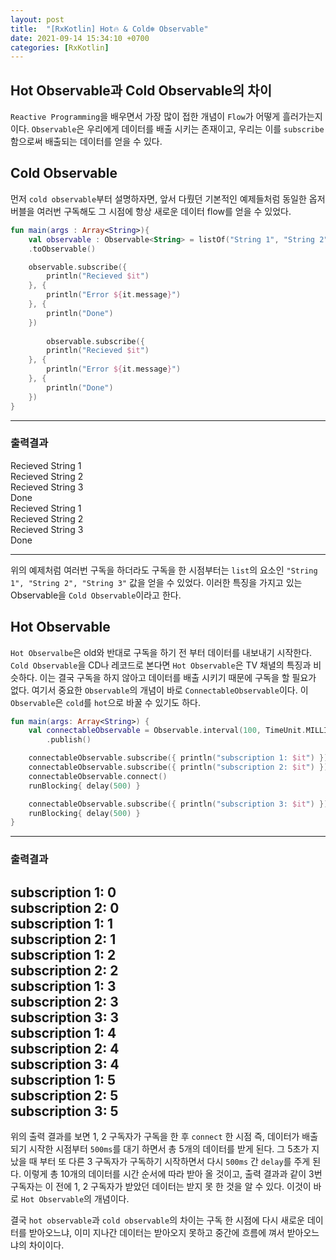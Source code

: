 ```yaml
---
layout: post
title:  "[RxKotlin] Hot🔥 & Cold❄️ Observable"
date: 2021-09-14 15:34:10 +0700
categories: [RxKotlin]
---
```


## Hot Observable과 Cold Observable의 차이

`Reactive Programming`을 배우면서 가장 많이 접한 개념이 `Flow`가 어떻게 흘러가는지이다.
`Observable`은 우리에게 데이터를 배출 시키는 존재이고, 우리는 이를 `subscribe` 함으로써 배출되는 데이터를 얻을 수 있다.

## Cold Observable
먼저 `cold observable`부터 설명하자면, 앞서 다뤘던 기본적인 예제들처럼 동일한 옵저버블을 여러번 구독해도 그 시점에 항상 새로운 데이터 flow를 얻을 수 있었다.

```kotlin
fun main(args : Array<String>){
    val observable : Observable<String> = listOf("String 1", "String 2", "String 3")
    .toObservable()

    observable.subscribe({
        println("Recieved $it")
    }, {
        println("Error ${it.message}")
    }, {
        println("Done")
    })
    
        observable.subscribe({
        println("Recieved $it")
    }, {
        println("Error ${it.message}")
    }, {
        println("Done")
    })
}
```
---
### 출력결과 ###

Recieved String 1<br/>
Recieved String 2<br/>
Recieved String 3<br/>
Done<br/>
Recieved String 1<br/>
Recieved String 2<br/>
Recieved String 3<br/>
Done<br/>

---

위의 예제처럼 여러번 구독을 하더라도 구독을 한 시점부터는 `list`의 요소인 `"String 1", "String 2", "String 3"` 값을 얻을 수 있었다.
이러한 특징을 가지고 있는 Observable을 `Cold Observable`이라고 한다.


## Hot Observable

`Hot Observalbe`은 old와 반대로 구독을 하기 전 부터 데이터를 내보내기 시작한다.
`Cold Observable`을 CD나 레코드로 본다면 `Hot Observable`은 TV 채녈의 특징과 비슷하다. 이는 결국 구독을 하지 않아고 데이터를 배출 시키기 때문에 구독을 할 필요가 없다. 여기서 중요한 `Observable`의 개념이 바로 `ConnectableObservable`이다. 이 `Observable`은 `cold`를 `hot`으로 바꿀 수 있기도 하다.

```kotlin
fun main(args: Array<String>) {
    val connectableObservable = Observable.interval(100, TimeUnit.MILLISECONDS)
        .publish()

    connectableObservable.subscribe({ println("subscription 1: $it") })
    connectableObservable.subscribe({ println("subscription 2: $it") })
    connectableObservable.connect()
    runBlocking{ delay(500) }

    connectableObservable.subscribe({ println("subscription 3: $it") })
    runBlocking{ delay(500) }
}
```
---
### 출력결과 ###

subscription 1: 0<br/>
subscription 2: 0<br/>
subscription 1: 1<br/>
subscription 2: 1<br/>
subscription 1: 2<br/>
subscription 2: 2<br/>
subscription 1: 3<br/>
subscription 2: 3<br/>
subscription 3: 3<br/>
subscription 1: 4<br/>
subscription 2: 4<br/>
subscription 3: 4<br/>
subscription 1: 5<br/>
subscription 2: 5<br/>
subscription 3: 5<br/>
---

위의 출력 결과를 보면 1, 2 구독자가 구독을 한 후 `connect` 한 시점 즉, 데이터가 배출되기 시작한 시점부터 `500ms`를 대기 하면서 총 5개의 데이터를 받게 된다.
그 5초가 지났을 때 부터 또 다른 3 구독자가 구독하기 시작하면서 다시 `500ms` 간 `delay`를 주게 된다. 이렇게 총 10개의 데이터를 시간 순서에 따라 받아 올 것이고,
출력 결과과 같이 3번 구독자는 이 전에 1, 2 구독자가 받았던 데이터는 받지 못 한 것을 알 수 있다. 이것이 바로 `Hot Observable`의 개념이다.
 
 결국 `hot observable`과 `cold observable`의 차이는 구독 한 시점에 다시 새로운 데이터를 받아오느냐, 이미 지나간 데이터는 받아오지 못하고 중간에 흐름에 껴서 받아오느냐의 차이이다.